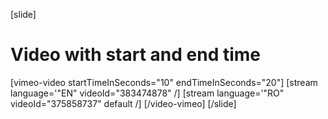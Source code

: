 [slide]
# Video with start and end time

[vimeo-video startTimeInSeconds="10" endTimeInSeconds="20"]
[stream language='"EN" videoId="383474878"  /]
[stream language='"RO" videoId="375858737" default /]
[/video-vimeo]
[/slide]